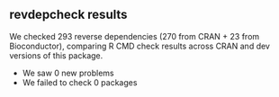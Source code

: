 ## revdepcheck results

We checked 293 reverse dependencies (270 from CRAN + 23 from Bioconductor), comparing R CMD check results across CRAN and dev versions of this package.

 * We saw 0 new problems
 * We failed to check 0 packages

